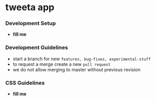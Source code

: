 # tweeta app

### Development Setup

- __fill me__

### Development Guidelines

- start a branch for new `features, bug-fixes, experimental-stuff`
- to request a merge create a new `pull request`
- we do not allow merging to master without previous revision

### CSS Guidelines

- __fill me__
